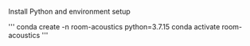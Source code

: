 Install Python and environment setup 

'''
conda create -n room-acoustics python=3.7.15
conda activate room-acoustics
 '''
